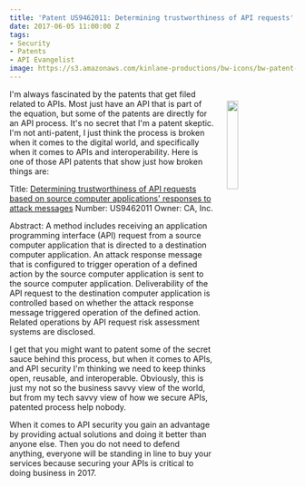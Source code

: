 ```yaml
---
title: 'Patent US9462011: Determining trustworthiness of API requests'
date: 2017-06-05 11:00:00 Z
tags:
- Security
- Patents
- API Evangelist
image: https://s3.amazonaws.com/kinlane-productions/bw-icons/bw-patent-algorithms.png
---
```


<p><img src="https://s3.amazonaws.com/kinlane-productions/bw-icons/bw-patent-algorithms.png" align="right" width="20%" style="padding: 20px;" /></p>I'm always fascinated by the patents that get filed related to APIs. Most just have an API that is part of the equation, but some of the patents are directly for an API process. It's no secret that I'm a patent skeptic. I'm not anti-patent, I just think the process is broken when it comes to the digital world, and specifically when it comes to APIs and interoperability. Here is one of those API patents that show just how broken things are:

Title: [Determining trustworthiness of API requests based on source computer applications' responses to attack messages](http://patft.uspto.gov/netacgi/nph-Parser?Sect2=PTO1&Sect2=HITOFF&p=1&u=/netahtml/PTO/search-bool.html&r=1&f=G&l=50&d=PALL&RefSrch=yes&Query=PN/9462011)
Number: US9462011
Owner: CA, Inc.

Abstract: A method includes receiving an application programming interface (API) request from a source computer application that is directed to a destination computer application. An attack response message that is configured to trigger operation of a defined action by the source computer application is sent to the source computer application. Deliverability of the API request to the destination computer application is controlled based on whether the attack response message triggered operation of the defined action. Related operations by API request risk assessment systems are disclosed.

I get that you might want to patent some of the secret sauce behind this process, but when it comes to APIs, and API security I'm thinking we need to keep thinks open, reusable, and interoperable. Obviously, this is just my not so the business savvy view of the world, but from my tech savvy view of how we secure APIs, patented process help nobody. 

When it comes to API security you gain an advantage by providing actual solutions and doing it better than anyone else. Then you do not need to defend anything, everyone will be standing in line to buy your services because securing your APIs is critical to doing business in 2017.

